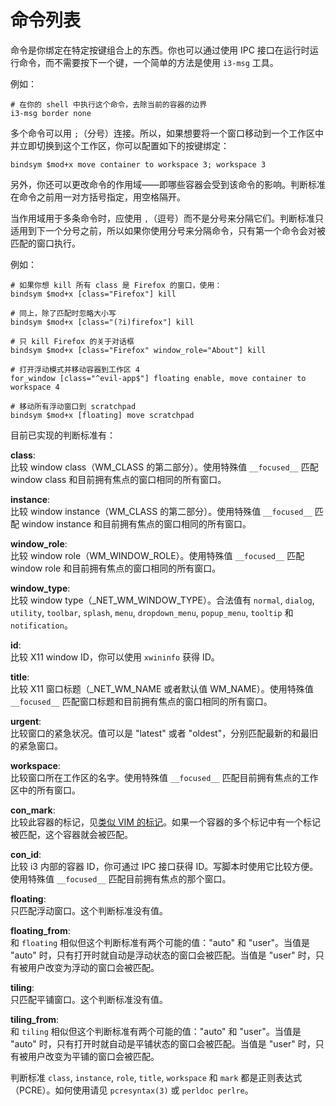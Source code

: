# 命令列表

命令是你绑定在特定按键组合上的东西。你也可以通过使用 IPC 接口在运行时运行命令，而不需要按下一个键，一个简单的方法是使用 `i3-msg` 工具。

例如：
```
# 在你的 shell 中执行这个命令，去除当前的容器的边界
i3-msg border none
```

多个命令可以用 `;`（分号）连接。所以，如果想要将一个窗口移动到一个工作区中并立即切换到这个工作区，你可以配置如下的按键绑定：
```
bindsym $mod+x move container to workspace 3; workspace 3
```

另外，你还可以更改命令的作用域——即哪些容器会受到该命令的影响。判断标准在命令之前用一对方括号指定，用空格隔开。

当作用域用于多条命令时，应使用 `,`（逗号）而不是分号来分隔它们。判断标准只适用到下一个分号之前，所以如果你使用分号来分隔命令，只有第一个命令会对被匹配的窗口执行。

例如：
```
# 如果你想 kill 所有 class 是 Firefox 的窗口，使用：
bindsym $mod+x [class="Firefox"] kill

# 同上，除了匹配时忽略大小写
bindsym $mod+x [class="(?i)firefox"] kill

# 只 kill Firefox 的关于对话框
bindsym $mod+x [class="Firefox" window_role="About"] kill

# 打开浮动模式并移动容器到工作区 4
for_window [class="^evil-app$"] floating enable, move container to workspace 4

# 移动所有浮动窗口到 scratchpad
bindsym $mod+x [floating] move scratchpad
```

目前已实现的判断标准有：

**class**:<br>
比较 window class（WM_CLASS 的第二部分）。使用特殊值 `__focused__` 匹配 window class 和目前拥有焦点的窗口相同的所有窗口。

**instance**:<br>
比较 window instance（WM_CLASS 的第二部分）。使用特殊值 `__focused__` 匹配 window instance 和目前拥有焦点的窗口相同的所有窗口。

**window_role**:<br>
比较 window role（WM_WINDOW_ROLE）。使用特殊值 `__focused__` 匹配 window role 和目前拥有焦点的窗口相同的所有窗口。

**window_type**:<br>
比较 window type（_NET_WM_WINDOW_TYPE）。合法值有 `normal`, `dialog`, `utility`, `toolbar`, `splash`, `menu`, `dropdown_menu`, `popup_menu`, `tooltip` 和 `notification`。

**id**:<br>
比较 X11 window ID，你可以使用 `xwininfo` 获得 ID。

**title**:<br>
比较 X11 窗口标题（_NET_WM_NAME 或者默认值 WM_NAME）。使用特殊值 `__focused__` 匹配窗口标题和目前拥有焦点的窗口相同的所有窗口。

**urgent**:<br>
比较窗口的紧急状况。值可以是 "latest" 或者 "oldest"，分别匹配最新的和最旧的紧急窗口。

**workspace**:<br>
比较窗口所在工作区的名字。使用特殊值 `__focused__` 匹配目前拥有焦点的工作区中的所有窗口。

**con_mark**:<br>
比较此容器的标记，见[类似 VIM 的标记](类似VIM的标记（mark和goto）.md)。如果一个容器的多个标记中有一个标记被匹配，这个容器就会被匹配。

**con_id**:<br>
比较 i3 内部的容器 ID，你可通过 IPC 接口获得 ID。写脚本时使用它比较方便。使用特殊值 `__focused__` 匹配目前拥有焦点的那个窗口。

**floating**:<br>
只匹配浮动窗口。这个判断标准没有值。

**floating_from**:<br>
和 `floating` 相似但这个判断标准有两个可能的值："auto" 和 "user"。当值是 "auto" 时，只有打开时就自动是浮动状态的窗口会被匹配。当值是 "user" 时，只有被用户改变为浮动的窗口会被匹配。

**tiling**:<br>
只匹配平铺窗口。这个判断标准没有值。

**tiling_from**:<br>
和 `tiling` 相似但这个判断标准有两个可能的值："auto" 和 "user"。当值是 "auto" 时，只有打开时就自动是平铺状态的窗口会被匹配。当值是 "user" 时，只有被用户改变为平铺的窗口会被匹配。

判断标准 `class`, `instance`, `role`, `title`, `workspace` 和 `mark` 都是正则表达式（PCRE）。如何使用请见 `pcresyntax(3)` 或 `perldoc perlre`。
